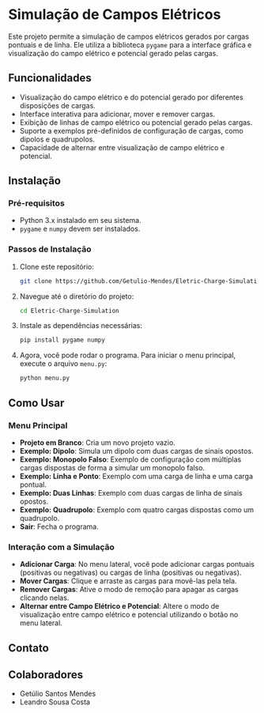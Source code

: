 # Simulação de Campos Elétricos

Este projeto permite a simulação de campos elétricos gerados por cargas pontuais e de linha. Ele utiliza a biblioteca `pygame` para a interface gráfica e visualização do campo elétrico e potencial gerado pelas cargas.

## Funcionalidades

- Visualização do campo elétrico e do potencial gerado por diferentes disposições de cargas.
- Interface interativa para adicionar, mover e remover cargas.
- Exibição de linhas de campo elétrico ou potencial gerado pelas cargas.
- Suporte a exemplos pré-definidos de configuração de cargas, como dipolos e quadrupolos.
- Capacidade de alternar entre visualização de campo elétrico e potencial.

## Instalação

### Pré-requisitos

- Python 3.x instalado em seu sistema.
- `pygame` e `numpy` devem ser instalados.

### Passos de Instalação

1. Clone este repositório:

    ```bash
    git clone https://github.com/Getulio-Mendes/Eletric-Charge-Simulation.git
    ```

2. Navegue até o diretório do projeto:

    ```bash
    cd Eletric-Charge-Simulation
    ```

3. Instale as dependências necessárias:

    ```bash
    pip install pygame numpy
    ```

4. Agora, você pode rodar o programa. Para iniciar o menu principal, execute o arquivo `menu.py`:

    ```bash
    python menu.py
    ```

## Como Usar

### Menu Principal

- **Projeto em Branco**: Cria um novo projeto vazio.
- **Exemplo: Dipolo**: Simula um dipolo com duas cargas de sinais opostos.
- **Exemplo: Monopolo Falso**: Exemplo de configuração com múltiplas cargas dispostas de forma a simular um monopolo falso.
- **Exemplo: Linha e Ponto**: Exemplo com uma carga de linha e uma carga pontual.
- **Exemplo: Duas Linhas**: Exemplo com duas cargas de linha de sinais opostos.
- **Exemplo: Quadrupolo**: Exemplo com quatro cargas dispostas como um quadrupolo.
- **Sair**: Fecha o programa.

### Interação com a Simulação

- **Adicionar Carga**: No menu lateral, você pode adicionar cargas pontuais (positivas ou negativas) ou cargas de linha (positivas ou negativas).
- **Mover Cargas**: Clique e arraste as cargas para movê-las pela tela.
- **Remover Cargas**: Ative o modo de remoção para apagar as cargas clicando nelas.
- **Alternar entre Campo Elétrico e Potencial**: Altere o modo de visualização entre campo elétrico e potencial utilizando o botão no menu lateral.

## Contato

## Colaboradores

- Getúlio Santos Mendes
- Leandro Sousa Costa
